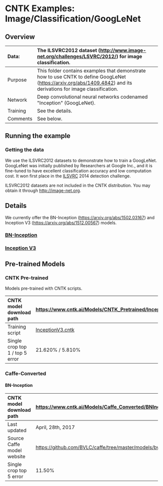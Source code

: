 # CNTK Examples: Image/Classification/GoogLeNet

## Overview

|Data:     |The ILSVRC2012 dataset (http://www.image-net.org/challenges/LSVRC/2012/) for image classification.
|:---------|:---
|Purpose   |This folder contains examples that demonstrate how to use CNTK to define GoogLeNet (https://arxiv.org/abs/1409.4842) and its derivations for image classification.
|Network   |Deep convolutional neural networks codenamed "Inception" (GoogLeNet).
|Training  |See the details.
|Comments  |See below.

## Running the example

### Getting the data
We use the ILSVRC2012 datasets to demonstrate how to train a GoogLeNet. GoogLeNet was initially published by Researchers at Google Inc., and it is fine-tuned to have excellent classification accuracy and low computation cost. It won first place in the [ILSVRC](http://www.image-net.org/challenges/LSVRC/) 2014 detection challenge.


ILSVRC2012 datasets are not included in the CNTK distribution. You may obtain it through http://image-net.org.

## Details

We currently offer the BN-Inception (https://arxiv.org/abs/1502.03167) and Inception V3 (https://arxiv.org/abs/1512.00567) models.

### [BN-Inception](./BN-Inception)

### [Inception V3](./InceptionV3)

## Pre-trained Models

### CNTK Pre-trained
Models pre-trained with CNTK scripts.

|CNTK model download path | https://www.cntk.ai/Models/CNTK_Pretrained/InceptionV3_ImageNet_CNTK.model
|:---------|:---
|Training script | [InceptionV3.cntk](./InceptionV3/BrainScript/InceptionV3.cntk)
|Single crop top 1 / top 5 error | 21.620% / 5.810%

### Caffe-Converted

#### BN-Inception
|CNTK model download path | https://www.cntk.ai/Models/Caffe_Converted/BNInception_ImageNet_Caffe.model
|:---------|:---
|Last updated | April, 28th, 2017
|Source Caffe model website | https://github.com/BVLC/caffe/tree/master/models/bvlc_googlenet
|Single crop top 5 error | 11.50%
